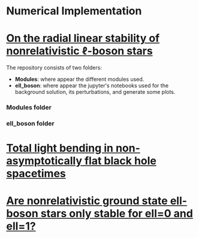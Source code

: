 # Numerical Implementation

# [On the radial linear stability of nonrelativistic $\ell$-boson stars](https:)

The repository consists of two folders: 

- **Modules**: where appear the different modules used.
- **ell_boson**: where appear the jupyter's notebooks used for the background solution, its perturbations, and generate some plots.

### Modules folder


### ell_boson folder

# [Total light bending in non-asymptotically flat black hole spacetimes](https:)

# [Are nonrelativistic ground state  ell-boson stars only stable for ell=0 and ell=1?](https:)
